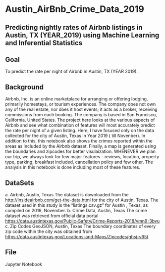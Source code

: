 # Austin_AirBnb_Crime_Data_2019

## Predicting nightly rates of Airbnb listings in Austin, TX (YEAR_2019) using Machine Learning and Inferential Statistics
## Goal
To predict the rate per night of Airbnb in Austin, TX (YEAR 2019).

## Background
Airbnb, Inc. is an online marketplace for arranging or offering lodging, primarily homestays, or tourism experiences. The company does not own any of the real estate, nor does it host events; it acts as a broker, receiving commissions from each booking. The company is based in San Francisco, California, United States.
The project here looks at the various aspects of Airbnb and see what combination of features will most accurately predict the rate per night of a given listing. Here, I have fosused only on the data collected for the city of Austin, Texas in Year 2019 ( till Novenber). In addition to this, this notebook also shows the crimes reported within the areas as included by the Airbnb dataset.
Finally, a map is generated using the boundaries and zipcodes for better visulaization. WHENEVER we plan our trip, we always look for few major features - reviews, location, property type, parking, breakfast included, cancellation policy and few other. The analysis in this notebook is done including most of these features.

## DataSets
a. Airbnb, Austin, Texas The dataset is downloaded from the http://insideairbnb.com/get-the-data.html for the city of Austin, Texas. The dataset used in this study is the “listings.csv.gz” for Austin , Texas, as compiled on 2019, November.
b. Crime Data, Austin, Texas The crime dataset was retrieved from official data portal https://data.austintexas.gov/Public-Safety/Crime-Reports-2018/vmn9-3bvu
c. Zip Codes GeoJSON, Austin, Texas The boundary coordinates of every zip code within the city was obtained from https://data.austintexas.gov/Locations-and-Maps/Zipcodes/ghsj-v65t.

## File 
Jupyter Notebook

